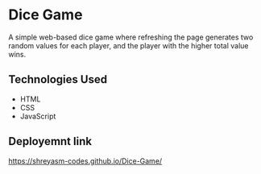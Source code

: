 # Dice Game

A simple web-based dice game where refreshing the page generates two random values for each player, and the player with the higher total value wins.

## Technologies Used

- HTML
- CSS
- JavaScript

## Deployemnt link
https://shreyasm-codes.github.io/Dice-Game/
